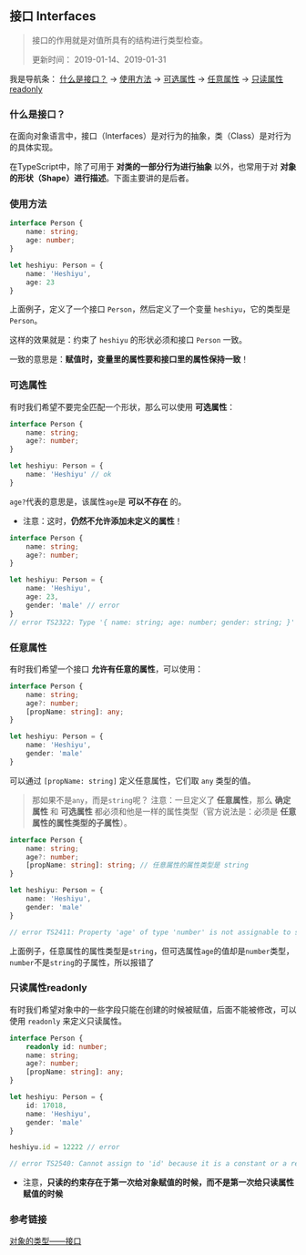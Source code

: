 ## 接口 Interfaces
> 接口的作用就是对值所具有的结构进行类型检查。
> 
> 更新时间： 2019-01-14、2019-01-31

我是导航条：
[什么是接口？](#什么是接口？) -> [使用方法](#使用方法) -> [可选属性](#可选属性) -> [任意属性](#任意属性) -> [只读属性readonly](#只读属性readonly)

### 什么是接口？
在面向对象语言中，接口（Interfaces）是对行为的抽象，类（Class）是对行为的具体实现。

在TypeScript中，除了可用于 **对类的一部分行为进行抽象** 以外，也常用于对 **对象的形状（Shape）进行描述**。下面主要讲的是后者。

### 使用方法
```ts
interface Person {
    name: string;
    age: number;
}

let heshiyu: Person = {
    name: 'Heshiyu',
    age: 23
}
```
上面例子，定义了一个接口 `Person`，然后定义了一个变量 `heshiyu`，它的类型是 `Person`。

这样的效果就是：约束了 `heshiyu` 的形状必须和接口 `Person` 一致。

一致的意思是：**赋值时，变量里的属性要和接口里的属性保持一致**！

 ### 可选属性
 有时我们希望不要完全匹配一个形状，那么可以使用 **可选属性**：
 ```ts
 interface Person {
     name: string;
     age?: number;
 }

 let heshiyu: Person = {
     name: 'Heshiyu' // ok
 }
 ```
 `age?`代表的意思是，该属性`age`是 **可以不存在** 的。
  - 注意：这时，**仍然不允许添加未定义的属性**！

```ts
interface Person {
    name: string;
    age?: number;
}

let heshiyu: Person = {
    name: 'Heshiyu',
    age: 23,
    gender: 'male' // error
}
// error TS2322: Type '{ name: string; age: number; gender: string; }' is not assignable to type 'Person'.
```

### 任意属性
有时我们希望一个接口 **允许有任意的属性**，可以使用：
```ts
interface Person {
    name: string;
    age?: number;
    [propName: string]: any;
}

let heshiyu: Person = {
    name: 'Heshiyu',
    gender: 'male'
}
```
可以通过 `[propName: string]` 定义任意属性，它们取 `any` 类型的值。

> 那如果不是`any`，而是`string`呢？
注意：一旦定义了 **任意属性**，那么 **确定属性** 和 **可选属性** 都必须和他是一样的属性类型（官方说法是：必须是 **任意属性的属性类型的子属性**）。
```ts
interface Person {
    name: string;
    age?: number;
    [propName: string]: string; // 任意属性的属性类型是 string
}

let heshiyu: Person = {
    name: 'Heshiyu',
    gender: 'male'
}

// error TS2411: Property 'age' of type 'number' is not assignable to string index type 'string'
```
上面例子，任意属性的属性类型是`string`，但可选属性`age`的值却是`number`类型，`number`不是`string`的子属性，所以报错了

### 只读属性readonly
  有时我们希望对象中的一些字段只能在创建的时候被赋值，后面不能被修改，可以使用 `readonly` 来定义只读属性。
  ```ts
  interface Person {
      readonly id: number;
      name: string;
      age?: number;
      [propName: string]: any;
  }

  let heshiyu: Person = {
      id: 17018,
      name: 'Heshiyu',
      gender: 'male'
  }

  heshiyu.id = 12222 // error

  // error TS2540: Cannot assign to 'id' because it is a constant or a read-only property
  ```
- 注意，**只读的约束存在于第一次给对象赋值的时候，而不是第一次给只读属性赋值的时候**
  
### 参考链接
[对象的类型——接口](https://ts.xcatliu.com/basics/type-of-object-interfaces.html)